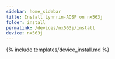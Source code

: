 ```yaml
---
sidebar: home_sidebar
title: Install Lynnrin-AOSP on nx563j
folder: install
permalink: /devices/nx563j/install
device: nx563j
---
```

{% include templates/device_install.md %}
